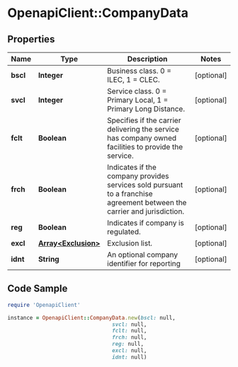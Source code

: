 # OpenapiClient::CompanyData

## Properties

Name | Type | Description | Notes
------------ | ------------- | ------------- | -------------
**bscl** | **Integer** | Business class. 0 &#x3D; ILEC, 1 &#x3D; CLEC. | [optional] 
**svcl** | **Integer** | Service class. 0 &#x3D; Primary Local, 1 &#x3D; Primary Long Distance. | [optional] 
**fclt** | **Boolean** | Specifies if the carrier delivering the service has company owned facilities to provide the service. | [optional] 
**frch** | **Boolean** | Indicates if the company provides services sold pursuant to a franchise agreement between the carrier and jurisdiction. | [optional] 
**reg** | **Boolean** | Indicates if company is regulated. | [optional] 
**excl** | [**Array&lt;Exclusion&gt;**](Exclusion.md) | Exclusion list. | [optional] 
**idnt** | **String** | An optional company identifier for reporting | [optional] 

## Code Sample

```ruby
require 'OpenapiClient'

instance = OpenapiClient::CompanyData.new(bscl: null,
                                 svcl: null,
                                 fclt: null,
                                 frch: null,
                                 reg: null,
                                 excl: null,
                                 idnt: null)
```


